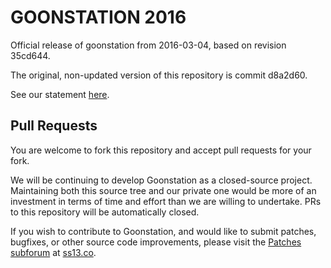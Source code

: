 # GOONSTATION 2016 #

Official release of goonstation from 2016-03-04, based on revision 35cd644.

The original, non-updated version of this repository is commit d8a2d60.

See our statement [here](http://goo.gl/RmjGFN).

## Pull Requests

You are welcome to fork this repository and accept pull requests for your fork.

We will be continuing to develop Goonstation as a closed-source project. Maintaining both this source tree and our private one would be more of an investment in terms of time and effort than we are willing to undertake. PRs to this repository will be automatically closed.

If you wish to contribute to Goonstation, and would like to submit patches, bugfixes, or other source code improvements, please visit the [Patches subforum](http://forum.ss13.co/forumdisplay.php?fid=30) at [ss13.co](http://forum.ss13.co).
